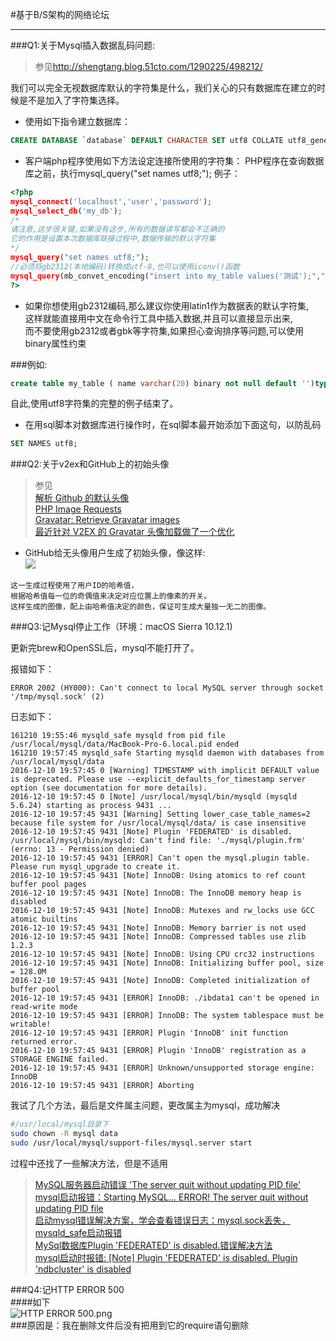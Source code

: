 #基于B/S架构的网络论坛    
***  

###Q1:关于Mysql插入数据乱码问题:    

>参见<http://shengtang.blog.51cto.com/1290225/498212/>    

我们可以完全无视数据库默认的字符集是什么，我们关心的只有数据库在建立的时候是不是加入了字符集选择。
 
* 使用如下指令建立数据库：    
   
```sql
CREATE DATABASE `database` DEFAULT CHARACTER SET utf8 COLLATE utf8_general_ci;
```    

* 客户端php程序使用如下方法设定连接所使用的字符集： 
PHP程序在查询数据库之前，执行mysql_query("set names utf8;"); 
例子：    

```php
<?php
mysql_connect('localhost','user','password'); 
mysql_select_db('my_db'); 
/*
请注意,这步很关键,如果没有这步,所有的数据读写都会不正确的 
它的作用是设置本次数据库联接过程中,数据传输的默认字符集
*/
mysql_query("set names utf8;");
//必须将gb2312(本地编码)转换成utf-8,也可以使用iconv()函数 
mysql_query(mb_convet_encoding("insert into my_table values('测试');","utf-8","gb2312")); 
?> 
```    
* 如果你想使用gb2312编码,那么建议你使用latin1作为数据表的默认字符集,    
这样就能直接用中文在命令行工具中插入数据,并且可以直接显示出来,    
而不要使用gb2312或者gbk等字符集,如果担心查询排序等问题,可以使用binary属性约束    
    
###例如:    

```sql
create table my_table ( name varchar(20) binary not null default '')type=myisam default charset latin1;
```    
自此,使用utf8字符集的完整的例子结束了。    

* 在用sql脚本对数据库进行操作时，在sql脚本最开始添加下面这句，以防乱码    

```sql
SET NAMES utf8;
```    

###Q2:关于v2ex和GitHub上的初始头像    

>参见    
>[解析 Github 的默认头像](http://debbbbie.iteye.com/blog/1991128)    
>[PHP Image Requests](https://en.gravatar.com/site/implement/images/php/)    
>[Gravatar: Retrieve Gravatar images](https://www.phpclasses.org/package/4227-PHP-Retrieve-Gravatar-images.html#view_files/files/21166)    
>[最近针对 V2EX 的 Gravatar 头像加载做了一个优化](https://www.v2ex.com/t/141485)    

* GitHub给无头像用户生成了初始头像，像这样:        
![](http://www.gravatar.com/avatar/c69f8f6920d6816f485ca5c8255f518c?s=73&default=retro)    

```
这一生成过程使用了用户ID的哈希值，    
根据哈希值每一位的奇偶值来决定对应位置上的像素的开关。    
这样生成的图像，配上由哈希值决定的颜色，保证可生成大量独一无二的图像。
```    

###Q3:记Mysql停止工作（环境：macOS Sierra 10.12.1)    

更新完brew和OpenSSL后，mysql不能打开了。    

报错如下：    

```
ERROR 2002 (HY000): Can't connect to local MySQL server through socket '/tmp/mysql.sock' (2)
```    

日志如下：    

```
161210 19:55:46 mysqld_safe mysqld from pid file /usr/local/mysql/data/MacBook-Pro-6.local.pid ended
161210 19:57:45 mysqld_safe Starting mysqld daemon with databases from /usr/local/mysql/data
2016-12-10 19:57:45 0 [Warning] TIMESTAMP with implicit DEFAULT value is deprecated. Please use --explicit_defaults_for_timestamp server option (see documentation for more details).
2016-12-10 19:57:45 0 [Note] /usr/local/mysql/bin/mysqld (mysqld 5.6.24) starting as process 9431 ...
2016-12-10 19:57:45 9431 [Warning] Setting lower_case_table_names=2 because file system for /usr/local/mysql/data/ is case insensitive
2016-12-10 19:57:45 9431 [Note] Plugin 'FEDERATED' is disabled.
/usr/local/mysql/bin/mysqld: Can't find file: './mysql/plugin.frm' (errno: 13 - Permission denied)
2016-12-10 19:57:45 9431 [ERROR] Can't open the mysql.plugin table. Please run mysql_upgrade to create it.
2016-12-10 19:57:45 9431 [Note] InnoDB: Using atomics to ref count buffer pool pages
2016-12-10 19:57:45 9431 [Note] InnoDB: The InnoDB memory heap is disabled
2016-12-10 19:57:45 9431 [Note] InnoDB: Mutexes and rw_locks use GCC atomic builtins
2016-12-10 19:57:45 9431 [Note] InnoDB: Memory barrier is not used
2016-12-10 19:57:45 9431 [Note] InnoDB: Compressed tables use zlib 1.2.3
2016-12-10 19:57:45 9431 [Note] InnoDB: Using CPU crc32 instructions
2016-12-10 19:57:45 9431 [Note] InnoDB: Initializing buffer pool, size = 128.0M
2016-12-10 19:57:45 9431 [Note] InnoDB: Completed initialization of buffer pool
2016-12-10 19:57:45 9431 [ERROR] InnoDB: ./ibdata1 can't be opened in read-write mode
2016-12-10 19:57:45 9431 [ERROR] InnoDB: The system tablespace must be writable!
2016-12-10 19:57:45 9431 [ERROR] Plugin 'InnoDB' init function returned error.
2016-12-10 19:57:45 9431 [ERROR] Plugin 'InnoDB' registration as a STORAGE ENGINE failed.
2016-12-10 19:57:45 9431 [ERROR] Unknown/unsupported storage engine: InnoDB
2016-12-10 19:57:45 9431 [ERROR] Aborting
```    

我试了几个方法，最后是文件属主问题，更改属主为mysql，成功解决      

```bash
#/usr/local/mysql目录下
sudo chown -R mysql data
sudo /usr/local/mysql/support-files/mysql.server start
```     

过程中还找了一些解决方法，但是不适用    
>[MySQL服务器启动错误 'The server quit without updating PID file'](http://pein0119.github.io/2015/03/25/MySQL%E6%9C%8D%E5%8A%A1%E5%99%A8%E5%90%AF%E5%8A%A8%E9%94%99%E8%AF%AF-The-server-quit-without-updating-PID-file/)    
>[mysql启动报错：Starting MySQL... ERROR! The server quit without updating PID file ](http://732233048.blog.51cto.com/9323668/1636409)    
>[启动mysql错误解决方案，学会查看错误日志：mysql.sock丢失，mysqld_safe启动报错](http://www.cnblogs.com/super-lucky/p/superlucky.html)    
>[MySql数据库Plugin 'FEDERATED' is disabled.错误解决方法](http://www.111cn.net/database/mysql/55532.htm)    
>[mysql启动时报错: [Note] Plugin 'FEDERATED' is disabled. Plugin 'ndbcluster' is disabled](http://xingxing5421.blog.163.com/blog/static/11944631920123923537430/)    

###Q4:记HTTP ERROR 500  
####如下  
![HTTP ERROR 500.png](https://ooo.0o0.ooo/2016/12/11/584d63161cdde.png)    
###原因是：我在删除文件后没有把用到它的require语句删除    


